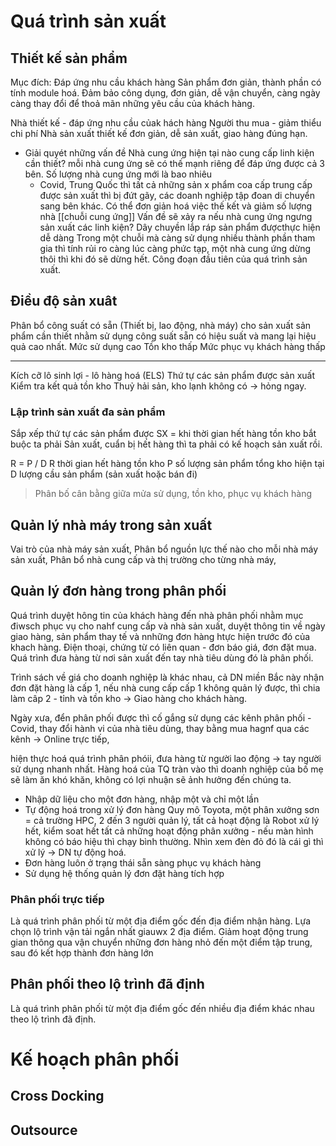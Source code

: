 # Quá trình sản xuất
## Thiết kế sản phẩm
Mục đích:
Đáp ứng nhu cầu khách hàng
Sản phẩm đơn giản, thành phần có tính module hoá.
	Đảm bảo công dụng, đơn giản, dễ vận chuyển, càng ngày càng thay đổi để thoả mãn những yêu cầu của khách hàng.

Nhà thiết kế - đáp ứng nhu cầu củak hách hàng
Người thu mua - giảm thiểu chi phí
Nhà sản xuất thiết kế đơn giản, dễ sản xuất, giao hàng đúng hạn.

- Giải quyét những vấn đề 
	Nhà cung ứng hiện tại nào cung cấp linh kiện cần thiết? mỗi nhà cung ứng sẽ có thế mạnh riêng để đáp ứng được cả 3 bên.
	Số lượng nhà cung ứng mới là bao nhiêu
	- Covid, Trung Quốc thì tất cả những sản x phẩm coa cấp trung cấp được sản xuất thì bị đứt gãy, các doanh nghiệp tập đoan di chuyển sang bên khác.
	Có thể đơn giản hoá việc thế kết và giảm số lượng nhà [[chuỗi cung ứng]]  Vấn đề sẽ xảy ra nếu nhà cung ứng ngưng sản xuất các linh kiện?
	Dây chuyền lắp ráp sản phẩm đượcthực hiện dễ dàng
	  Trong một chuỗi mà càng sử dụng nhiều thành phần tham gia thì tính rủi ro càng lúc càng phức tạp, một nhà cung ứng dừng thôi thì khi đó sẽ dừng hết. 
Công đoạn đầu tiên của quá trình sản xuất.
## Điều độ sản xuât
Phân bổ công suất có sẵn (Thiết bị, lao động, nhà máy) cho sản xuất sản phẩm cần thiết nhằm sử dụng công suất sẵn có hiệu suất và mang lại hiệu quả cao nhất.
	Mức sử dụng cao 
	Tồn kho thấp
	Mức phục vụ khách hàng thấp
___
Kích cỡ lô sinh lợi - lô hàng hoá (ELS)
Thứ tự các sản phẩm được sản xuất 
Kiểm tra kết quả tồn kho 
	Thuỷ hải sản, kho lạnh không có -> hỏng ngay.
### Lập trình sản xuất đa sản phẩm
Sắp xếp thứ tự các sản phẩm được SX = khi thời gian hết hàng tồn kho bắt buộc ta phải Sản xuất, cuẩn bị hết hàng thì ta phải có kế hoạch sản xuất rồi.

R = P / D
R thời gian hết hàng tồn kho
P số lượng sản phẩm tổng kho hiện tại
D lượng cầu sản phẩm (sản xuất hoặc bán đi)

> Phân bố cân bằng giữa mửa sử dụng, tồn kho, phục vụ khách hàng
## Quản lý nhà máy trong sản xuất
Vai trò của nhà máy sản xuất,
Phân bổ nguồn lực thế nào cho mỗi nhà máy sản xuất,
Phân bổ nhà cung cấp và thị trường cho từng nhà máy,

## Quản lý đơn hàng trong phân phối
Quá trình duyệt hông tin của khách hàng đến nhà phân phối nhằm mục điwsch phục vụ cho nahf cung cấp và nhà sản xuất, duyệt thông tin về ngày giao hàng, sản phẩm thay tế và nnhững đơn hàng htực hiện trước đó của khach hàng.
	Điện thoại, chứng từ có liên quan - đơn báo giá, đơn đặt mua. 
Quá trình đưa hàng từ nơi sản xuất đến tay nhà tiêu dùng đó là phân phối.

Trình sách về giá cho doanh nghiệp là khác nhau, cả DN miền Bắc này nhận đơn đặt hàng là cấp 1, nếu nhà cung cấp cấp 1 không quản lý được, thì chia làm câp 2 - tỉnh và tồn kho -> Giao hàng cho khách hàng.

Ngày xưa, đển phân phối được thì cố gắng sử dụng các kênh phân phối - Covid, thay đổi hành vi của nhà tiêu dùng, thay bằng mua hagnf qua các kênh -> Online trực tiếp,

hiện thực hoá quá trình phân phóii, đưa hàng từ người lao động -> tay người sử dụng nhanh nhất. 
Hàng hoá của TQ tràn vào thì doanh nghiệp của bố mẹ sẽ làm ăn khó khăn, không có lợi nhuận sẽ ảnh hưởng đến chúng ta.

- Nhập dữ liệu cho một đơn hàng, nhập một và chỉ một lần
- Tự động hoá trong xử lý đơn hàng
  Quy mô Toyota, một phân xưởng sơn = cả trường HPC, 2 đến 3 người quản lý, tất cả hoạt động là Robot xử lý hết, kiểm soat hết tất cả những hoạt động phân xưởng - nếu màn hình không có báo hiệu thì chạy bình thường. Nhìn xem đèn đỏ đó là cái gì thì xử lý -> DN tự động hoá.
- Đơn hàng luôn ở trạng thái sẵn sàng phục vụ khách hàng
- Sử dụng hệ thống quản lý đơn đặt hàng tích hợp

### Phân phối trực tiếp
Là quá trình phân phối từ một địa điểm gốc đến địa điểm nhận hàng. 
Lựa chọn lộ trình vận tải ngắn nhất giauwx 2 địa điểm.
Giảm hoạt động trung gian thông qua vận chuyển những đơn hàng nhỏ đến một điểm tập trung, sau đó kết hợp thành đơn hàng lớn
## Phân phối theo lộ trình đã định 
Là quá trình phân phối từ một địa điểm gốc đến nhiều địa điểm khác nhau theo lộ trình đã định.

# Kế hoạch phân phối
## Cross Docking

## Outsource